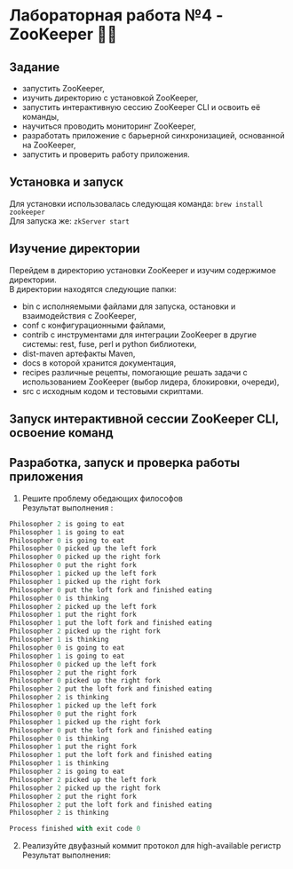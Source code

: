 # Лабораторная работа №4 - ZooKeeper 👨‍🌾
## Задание
+ запустить ZooKeeper,
+ изучить директорию с установкой ZooKeeper,
+ запустить интерактивную сессию ZooKeeper CLI и освоить её команды,
+ научиться проводить мониторинг ZooKeeper,
+ разработать приложение с барьерной синхронизацией, основанной на ZooKeeper,
+ запустить и проверить работу приложения.

## Установка и запуск
Для установки использовалась следующая команда: ```brew install zookeeper``` <br/>
Для запуска же: ```zkServer start```

## Изучение директории
Перейдем в директорию установки ZooKeeper и изучим содержимое директории. <br/>
В директории находятся следующие папки:
+ bin с исполняемыми файлами для запуска, остановки и взаимодействия с ZooKeeper,
+ conf с конфигурационными файлами,
+ contrib с инструментами для интеграции ZooKeeper в другие системы: rest, fuse, perl и python библиотеки,
+ dist-maven артефакты Maven,
+ docs в которой хранится документация,
+ recipes различные рецепты, помогающие решать задачи с использованием ZooKeeper (выбор лидера, блокировки, очереди),
+ src с исходным кодом и тестовыми скриптами.

## Запуск интерактивной сессии ZooKeeper CLI, освоение команд

## Разработка, запуск и проверка работы приложения
1. Решите проблему обедающих философов <br/>
Результат выполнения :
```scala
Philosopher 2 is going to eat
Philosopher 1 is going to eat
Philosopher 0 is going to eat
Philosopher 0 picked up the left fork
Philosopher 0 picked up the right fork
Philosopher 0 put the right fork
Philosopher 1 picked up the left fork
Philosopher 1 picked up the right fork
Philosopher 0 put the loft fork and finished eating
Philosopher 0 is thinking
Philosopher 2 picked up the left fork
Philosopher 1 put the right fork
Philosopher 1 put the loft fork and finished eating
Philosopher 2 picked up the right fork
Philosopher 1 is thinking
Philosopher 0 is going to eat
Philosopher 1 is going to eat
Philosopher 0 picked up the left fork
Philosopher 2 put the right fork
Philosopher 0 picked up the right fork
Philosopher 2 put the loft fork and finished eating
Philosopher 2 is thinking
Philosopher 1 picked up the left fork
Philosopher 0 put the right fork
Philosopher 1 picked up the right fork
Philosopher 0 put the loft fork and finished eating
Philosopher 0 is thinking
Philosopher 1 put the right fork
Philosopher 1 put the loft fork and finished eating
Philosopher 1 is thinking
Philosopher 2 is going to eat
Philosopher 2 picked up the left fork
Philosopher 2 picked up the right fork
Philosopher 2 put the right fork
Philosopher 2 put the loft fork and finished eating
Philosopher 2 is thinking

Process finished with exit code 0
```
2. Реализуйте двуфазный коммит протокол для high-available регистр <br/>
Результат выполнения:
